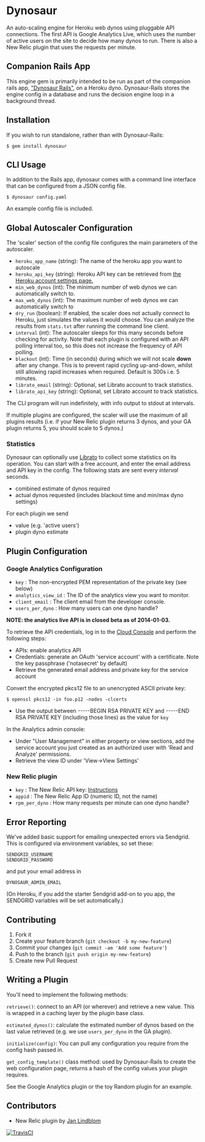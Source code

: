 # Dynosaur

An auto-scaling engine for Heroku web dynos using pluggable API connections.
The first API is Google Analytics Live, which uses the number of active users
on the site to decide how many dynos to run. There is also a New Relic plugin
that uses the requests per minute.

## Companion Rails App

This engine gem is primarily intended to be run as part of the companion rails
app, ["Dynosaur Rails"](https://github.com/harrystech/dynosaur-rails), on a
Heroku dyno. Dynosaur-Rails stores the engine config in a database and
runs the decision engine loop in a background thread.

## Installation

If you wish to run standalone, rather than with Dynosaur-Rails:

    $ gem install dynosaur

## CLI Usage

In addition to the Rails app, dynosaur comes with a command line
interface that can be configured from a JSON config file.

    $ dynosaur config.yaml

An example config file is included.

## Global Autoscaler Configuration

The 'scaler' section of the config file configures the main parameters of the
autoscaler.

 - `heroku_app_name` (string): The name of the heroku app you want to autoscale
 - `heroku_api_key` (string): Heroku API key can be retrieved from [the Heroku account settings page.](https://dashboard.heroku.com/account)
 - `min_web_dynos` (int): The minimum number of web dynos we can automatically switch
   to.
 - `max_web_dynos` (int): The maximum number of web dynos we can automatically switch
   to
 - `dry_run` (boolean): If enabled, the scaler does not actually connect to Heroku, just
        simulates the values it would choose. You can analyze the results from
        `stats.txt` after running the command line client.
 - `interval` (int): The autoscaler sleeps for this many seconds before checking for
        activity. Note that each plugin is configured with an API polling
        interval too, so this does not increase the frequency of API polling.
 - `blackout` (int): Time (in seconds) during which we will not scale **down** after
        any change. This is to prevent rapid cycling up-and-down, whilst still
        allowing rapid increases when required. Default is 300s i.e. 5 minutes.
 - `librato_email` (string): Optional, set Librato account to track statistics.
 - `librato_api_key` (string): Optional, set Librato account to track
        statistics.

The CLI program will run indefinitely, with info output to stdout at intervals.

If multiple plugins are configured, the scaler will use the maximum of all
plugins results (i.e. if your New Relic plugin returns 3 dynos, and your GA plugin
returns 5, you should scale to 5 dynos.)

### Statistics

Dynosaur can optionally use [Librato](http://librato.com) to collect some
statistics on its operation. You can start with a free account, and enter the email address and API key in the config.
The following stats are sent every *interval* seconds.

 - combined estimate of dynos required
 - actual dynos requested (includes blackout time and min/max dyno settings)

For each plugin we send

 - value (e.g. 'active users')
 - plugin dyno estimate

## Plugin Configuration

### Google Analytics Configuration

- `key` : The non-encrypted PEM representation of the private key (see below)
- `analytics_view_id` : The ID of the analytics view you want to monitor.
- `client_email` : The client email from the developer console.
- `users_per_dyno` : How many users can one dyno handle?

**NOTE: the analytics live API is in closed beta as of 2014-01-03.**

To retrieve the API credentials, log in to the [Cloud Console](https://cloud.google.com/console#/project) and perform the following steps:

- APIs: enable analytics API
- Credentials: generate an OAuth 'service account' with a certificate. Note the key passphrase ('notasecret' by
  default)
- Retrieve the generated email address and private key for the service account

Convert the encrypted pkcs12 file to an unencrypted ASCII private key:

    $ openssl pkcs12 -in foo.p12 -nodes -clcerts

- Use the output between -----BEGIN RSA PRIVATE KEY and -----END RSA PRIVATE KEY
  (including those lines) as the value for `key`

In the Analytics admin console:

- Under "User Management" in either property or view sections, add the service account you just created as an 
	authorized user with 'Read and Analyze' permissions.
- Retrieve the view ID under 'View->View Settings'

### New Relic plugin

- `key` : The New Relic API key: [Instructions](https://docs.newrelic.com/docs/features/api-key)
- `appid` : The New Relic App ID (numeric ID, not the name)
- `rpm_per_dyno` : How many requests per minute can one dyno handle?


## Error Reporting

We've added basic support for emailing unexpected errors via Sendgrid. This is
configured via environment variables, so set these:

    SENDGRID_USERNAME
	SENDGRID_PASSWORD
and put your email address in

    DYNOSAUR_ADMIN_EMAIL

(On Heroku, if you add the starter Sendgrid add-on to you app, the SENDGRID
variables will be set automatically.)


## Contributing

1. Fork it
2. Create your feature branch (`git checkout -b my-new-feature`)
3. Commit your changes (`git commit -am 'Add some feature'`)
4. Push to the branch (`git push origin my-new-feature`)
5. Create new Pull Request

## Writing a Plugin

You'll need to implement the following methods:

`retrieve()`: connect to an API (or wherever) and retrieve a new value. This is
wrapped in a caching layer by the plugin base class.

`estimated_dynos()`: calculate the estimated number of dynos based on the last
value retrieved (e.g. we use `users_per_dyno` in the GA plugin).

`initialize(config)`: You can pull any configuration you require from the config hash passed in.


`get_config_template()` class method: used by Dynosaur-Rails to create the
web configuration page, returns a hash of the config values your plugin
requires.

See the Google Analytics plugin or the toy Random plugin for an example.

## Contributors

* New Relic plugin by [Jan Lindblom](https://github.com/janlindblom/dynosaur)



[![TravisCI](https://travis-ci.org/harrystech/dynosaur.png)](https://travis-ci.org/harrystech/dynosaur)
